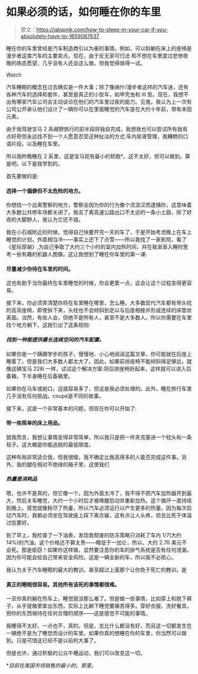 # 如果必须的话，如何睡在你的车里

> 原文：<https://jalopnik.com/how-to-sleep-in-your-car-if-you-absolutely-have-to-1659087637>

睡在你的车里曾经是汽车制造商引以为豪的事情。例如，可以斜躺在床上的座椅是漫步者这类汽车的主要卖点。现在，由于反无家可归法 和不想在车里度过悲惨夜晚的病态愿望，几乎没有人还会这么做。但我觉得值得一试。

Watch

汽车睡眠的概念在过去确实是一件大事；除了像纳什/漫步者这样的汽车迷，还有各种汽车的选择和套件，甚至是真正的小型车，如甲壳虫和 III 型。现在，我想不出有哪家汽车公司会主动谈论在他们的汽车里过夜的能力。见鬼，我认为上一次有公司公开承认他们设计了一辆你可以在里面睡觉的汽车是在大约十年前，带有本田元素。

由于我驾驶宝马 2 系越野旅行的前半段将独自完成，我想我也可以尝试所有我有点好奇但永远找不到一个人愿意忍受这种扯淡的方式:车内尿液管理，我糟糕的口语片段，以及睡在车里。

所以我昨晚睡在 2 系里，这是宝马现有最小的轿跑*。这不太好，但可以做到。算是吧。以下是我学到的。

首先要做的是:

#### 选择一个偏僻但不太危险的地方。

你想找一个远离警察的地方，警察会因为你的行为像个流浪汉而逮捕你，这意味着大多数公共停车场都关闭了。我去了离高速公路出口不太远的一条小土路，除了好奇的大脚野人，我认为它还不错。

我在小石城附近的时候，觉得自己快要开完一天的车了，于是开始考虑晚上在车上睡觉的计划。外面相当冷——事实上还下了点雪——所以我找了一家影院，看了《星际穿越》,为自己争取了大约三个小时的室内加热时间，并在我渐渐入睡时思考一些有趣的机器人图像。这让我想到了睡在你车里的第一课:

#### 尽量减少你待在车里的时间。

这也有助于当你最终在车里睡觉的时候，你会更累一点，这会让这个过程变得更容易。

接下来，你必须弄清楚你将在车里睡在哪里，怎么睡。大多数现代汽车都有带头枕的高背座椅，即使拆下来，头枕也不会倾斜到足以与后座相接并形成连续的床垫状表面。当然，有些人会，但绝不是所有人，甚至不是大多数人。所以你需要在车里找个地方躺下，这就引出了这条规则:

#### *找到一种能提供最长连续空间的汽车配置。*

如果你是一个蹒跚学步的孩子，慢慢地、小心地阅读这篇文章，你可能就在后座上睡着了。但是我们大多数人都太大了。因此，如果前排座椅不能倾斜得足够远，就像这辆宝马 228i 一样，试试这个解决方案:将后排座椅折起来，这样就可以进入后备箱，下半身睡在后备箱里。

如果你在马车或舱口，这就容易多了，但这是我必须处理的。此外，睡在旅行车里几乎没有任何挑战。coupé是不同的故事。

接下来，这是一个非常基本的问题，但现在你可以开始了:

#### 带一些简单的床上用品。

就我而言，我想让事情变得非常简单，所以我只是把一件夹克塞进一个枕头和一条毯子。这大概是你能逃脱的最低限度。

这种布局非常适合我，但我很矮，我不确定比我高得多的人能否完成这件事。另外，我的腿在相对不绝缘的箱子里，这使我们

#### *热量是消耗品*

嗯，也许不是真的，但它像一个。因为外面太冷了，我不得不把汽车加热器开到最大，然后关车睡觉，大约一个小时后才被唤醒启动并重新加热。这个循环一直持续到晚上。感觉就像耗尽了热量，所以汽车必须运行以产生更多的热量。因为每次启动汽车时，我都必须坐在驾驶座上踩下离合器，这有点让人头疼，但总比死于体温过低要好。

到了早上，我检查了一下油表，发现我颓废的防冻策略只消耗了车内 1/7(大约 14%)的汽油。这个价格还不算太贵——略低于一加仑，所以，大约 2.70 美元不会死。那是偷窃！如果你这样做，显然要注意你的车的排气系统是否有任何泄漏，因为你可能会给自己带来安全风险。这是一辆全新的车，所以我不必担心。

我认为关于汽车睡眠的最大的教训，甚至超过上面那个让你免于死亡的教训，是

#### 真正的睡眠很容易。其他所有该死的事情都很难。

一旦你真的躺在热车上，睡觉就没那么难了。但是做一些事情，比如穿上和脱下裤子，从手提箱里拿出东西，实际上比躺下睡觉要痛苦得多。穿好衣服，洗好餐具，把你的东西保持在任何合理的顺序——这是感觉不可能的事情。

我睡得不太好。一点也不，真的。但是，总比什么都没有好，而且这一切都发生在一辆绝不是为了睡觉而设计的车里。如果你真的想睡在你的车里，你当然可以做到。只是可惜这已经不是以前的大事了。

但是也许，通过积极的公众午睡运动，我们可以改变这一切。

**目前在美国市场销售的最小的。那里。*